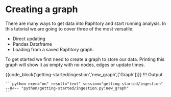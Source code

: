 # Creating a graph

There are many ways to get data into Raphtory and start running analysis. In this tutorial we are going to cover three of the most versatile:

- Direct updating
- Pandas Dataframe
- Loading from a saved Raphtory graph. 

To get started we first need to create a graph to store our data. Printing this graph will show it as empty with no nodes, edges or update times.

{{code_block('getting-started/ingestion','new_graph',['Graph'])}}
!!! Output

    ```python exec="on" result="text" session="getting-started/ingestion"
    --8<-- "python/getting-started/ingestion.py:new_graph"
    ```
